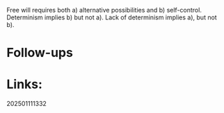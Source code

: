 Free will requires both a) alternative possibilities and b) self-control. 
Determinism implies b) but not a).
Lack of determinism implies a), but not b).


# Follow-ups


# Links: 



202501111332
